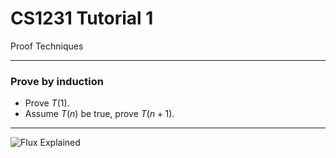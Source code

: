 # CS1231 Tutorial 1

Proof Techniques

---

### Prove by induction

- Prove $T(1)$.
- Assume $T(n)$ be true, prove $T(n+1)$.

---

![Flux Explained](https://facebook.github.io/flux/img/flux-simple-f8-diagram-explained-1300w.png)
